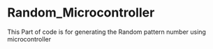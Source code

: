 # Random_Microcontroller
This Part of code is for generating the Random pattern number using microcontroller

